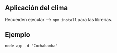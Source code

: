 ## Aplicación del clima

Recuerden ejecutar --> ```npm install``` para las librerias.

## Ejemplo

```  
node app -d "Cochabamba"  

``` 